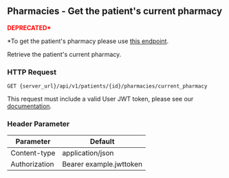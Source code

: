 ## Pharmacies - Get the patient's current pharmacy

<span style="color: red;">**DEPRECATED\***</span>

*To get the patient's pharmacy please use [this endpoint](#retrieve-a-patient).

Retrieve the patient's current pharmacy.

### HTTP Request

`GET {server_url}/api/v1/patients/{id}/pharmacies/current_pharmacy`

This request must include a valid User JWT token, please see our [documentation](#user-tokens).

### Header Parameter

Parameter    | Default
---------    | -------
Content-type | application/json
Authorization| Bearer example.jwttoken
